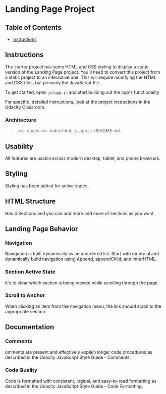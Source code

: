 # Landing Page Project

## Table of Contents

- [Instructions](#instructions)

## Instructions

The starter project has some HTML and CSS styling to display a static version of the Landing Page project. You'll need to convert this project from a static project to an interactive one. This will require modifying the HTML and CSS files, but primarily the JavaScript file.

To get started, open `js/app.js` and start building out the app's functionality

For specific, detailed instructions, look at the project instructions in the Udacity Classroom.

### Architecture

> css.
> styles.css.
> index.html.
> js.
> app.js.
> README.md.

## Usability

All features are usable across modern desktop, tablet, and phone browsers.

## Styling

Styling has been added for active states.

## HTML Structure

Has 4 Sections and you can add more and more of sections as you want.

## Landing Page Behavior

### Navigation

Navigation is built dynamically as an unordered list. Start with empty ul and dynamically build navigation using Append, appendChild, and innerHTML.

### Section Active State

it's to clear which section is being viewed while scrolling through the page.

### Scroll to Anchor

When clicking an item from the navigation menu, the link should scroll to the appropriate section.

## Documentation

### Comments

omments are present and effectively explain longer code procedures as described in the Udacity JavaScript Style Guide - Comments.

### Code Quality

Code is formatted with consistent, logical, and easy-to-read formatting as described in the Udacity JavaScript Style Guide - Code Formatting.
